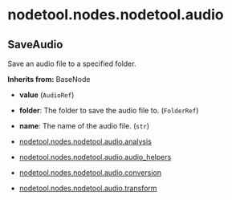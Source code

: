# nodetool.nodes.nodetool.audio

## SaveAudio

Save an audio file to a specified folder.

**Inherits from:** BaseNode

- **value** (`AudioRef`)
- **folder**: The folder to save the audio file to.  (`FolderRef`)
- **name**: The name of the audio file. (`str`)

- [nodetool.nodes.nodetool.audio.analysis](/nodetool/nodes/nodetool/audio/analysis.md)
- [nodetool.nodes.nodetool.audio.audio_helpers](/nodetool/nodes/nodetool/audio/audio_helpers.md)
- [nodetool.nodes.nodetool.audio.conversion](/nodetool/nodes/nodetool/audio/conversion.md)
- [nodetool.nodes.nodetool.audio.transform](/nodetool/nodes/nodetool/audio/transform.md)
